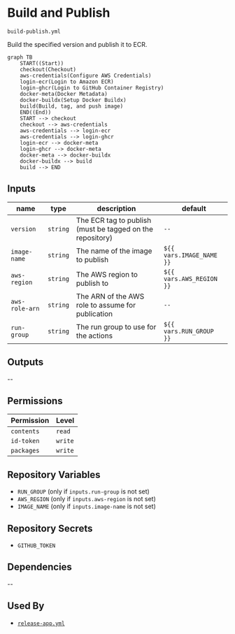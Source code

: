 # Build and Publish

`build-publish.yml`

Build the specified version and publish it to ECR.

```mermaid
graph TB
    START((Start))
    checkout(Checkout)
    aws-credentials(Configure AWS Credentials)
    login-ecr(Login to Amazon ECR)
    login-ghcr(Login to GitHub Container Registry)
    docker-meta(Docker Metadata)
    docker-buildx(Setup Docker Buildx)
    build(Build, tag, and push image)
    END((End))
    START --> checkout
    checkout --> aws-credentials
    aws-credentials --> login-ecr
    aws-credentials --> login-ghcr
    login-ecr --> docker-meta
    login-ghcr --> docker-meta
    docker-meta --> docker-buildx
    docker-buildx --> build
    build --> END
```

## Inputs

| name           | type     | description                                               | default                  |
|----------------|----------|-----------------------------------------------------------|--------------------------|
| `version`      | `string` | The ECR tag to publish (must be tagged on the repository) | `--`                     |
| `image-name`   | `string` | The name of the image to publish                          | `${{ vars.IMAGE_NAME }}` |
| `aws-region`   | `string` | The AWS region to publish to                              | `${{ vars.AWS_REGION }}` |
| `aws-role-arn` | `string` | The ARN of the AWS role to assume for publication         | `--`                     |
| `run-group`    | `string` | The run group to use for the actions                      | `${{ vars.RUN_GROUP }}`  |

## Outputs

--

## Permissions

| Permission | Level   |
|------------|---------|
| `contents` | `read`  |
| `id-token` | `write` |
| `packages` | `write` |

## Repository Variables

- `RUN_GROUP` (only if `inputs.run-group` is not set)
- `AWS_REGION` (only if `inputs.aws-region` is not set)
- `IMAGE_NAME` (only if `inputs.image-name` is not set)

## Repository Secrets

- `GITHUB_TOKEN`

## Dependencies

--

## Used By

- [`release-app.yml`](release-app.md)
